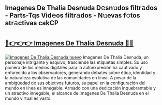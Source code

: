 ## Imagenes De Thalia Desnuda D𝚎sn𝚞dos filtr𝚊dos - Parts-Tqs Vid𝚎os filtr𝚊dos - N𝚞evas f𝚘tos atr𝚊ctivas cakCP

# <h2><a href="http://mb56r0.tromn.icu/?c=Imagenes+De+Thalia+Desnuda">🔗👉👉👉 Imagenes De Thalia Desnuda 🔗🔗</a></h2>

[![Imagenes De Thalia Desnuda nuevo](https://i.imgur.com/pEAQMta.gif)](http://mb56r0.tromn.icu/?c=Imagenes+De+Thalia+Desnuda)
Imagenes De Thalia Desnuda, un personaje intrigante y esquivo, trasciende las etiquetas simples. Su uso pionero de los medios digitales para la autoexpresión ha cautivado y enfurecido a los observadores, generando debates sobre ética, identidad y la naturaleza evolutiva de las comunidades en línea. A pesar de la ambigüedad de sus objetivos futuros, su papel en la configuración del mundo en línea es innegable. Armado con una dedicación inquebrantable y un atractivo innegable, el alcance de Imagenes De Thalia Desnuda en el mundo virtual es vasto.
